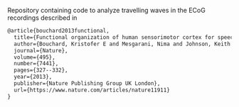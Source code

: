 Repository containing code to analyze travelling waves in the ECoG recordings described in

```latex
@article{bouchard2013functional,
  title={Functional organization of human sensorimotor cortex for speech articulation},
  author={Bouchard, Kristofer E and Mesgarani, Nima and Johnson, Keith and Chang, Edward F},
  journal={Nature},
  volume={495},
  number={7441},
  pages={327--332},
  year={2013},
  publisher={Nature Publishing Group UK London},
  url={https://www.nature.com/articles/nature11911}
}
```
